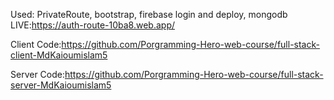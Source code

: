  Used: PrivateRoute, bootstrap, firebase login and deploy, mongodb
 LIVE:https://auth-route-10ba8.web.app/

 Client Code:https://github.com/Porgramming-Hero-web-course/full-stack-client-MdKaioumislam5

 Server Code:https://github.com/Porgramming-Hero-web-course/full-stack-server-MdKaioumislam5
